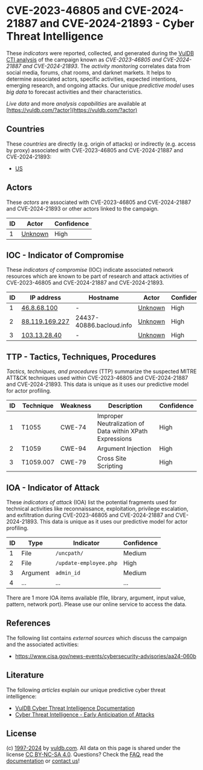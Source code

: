 # CVE-2023-46805 and CVE-2024-21887 and CVE-2024-21893 - Cyber Threat Intelligence

These _indicators_ were reported, collected, and generated during the [VulDB CTI analysis](https://vuldb.com/?kb.cti) of the campaign known as _CVE-2023-46805 and CVE-2024-21887 and CVE-2024-21893_. The _activity monitoring_ correlates data from social media, forums, chat rooms, and darknet markets. It helps to determine associated actors, specific activities, expected intentions, emerging research, and ongoing attacks. Our unique _predictive model_ uses _big data_ to forecast activities and their characteristics.

_Live data_ and more _analysis capabilities_ are available at [https://vuldb.com/?actor](https://vuldb.com/?actor)

## Countries

These _countries_ are directly (e.g. origin of attacks) or indirectly (e.g. access by proxy) associated with CVE-2023-46805 and CVE-2024-21887 and CVE-2024-21893:

* [US](https://vuldb.com/?country.us)

## Actors

These _actors_ are associated with CVE-2023-46805 and CVE-2024-21887 and CVE-2024-21893 or other actors linked to the campaign.

ID | Actor | Confidence
-- | ----- | ----------
1 | [Unknown](https://vuldb.com/?actor.unknown) | High

## IOC - Indicator of Compromise

These _indicators of compromise_ (IOC) indicate associated network resources which are known to be part of research and attack activities of CVE-2023-46805 and CVE-2024-21887 and CVE-2024-21893.

ID | IP address | Hostname | Actor | Confidence
-- | ---------- | -------- | ----- | ----------
1 | [46.8.68.100](https://vuldb.com/?ip.46.8.68.100) | - | [Unknown](https://vuldb.com/?actor.unknown) | High
2 | [88.119.169.227](https://vuldb.com/?ip.88.119.169.227) | 24437-40886.bacloud.info | [Unknown](https://vuldb.com/?actor.unknown) | High
3 | [103.13.28.40](https://vuldb.com/?ip.103.13.28.40) | - | [Unknown](https://vuldb.com/?actor.unknown) | High

## TTP - Tactics, Techniques, Procedures

_Tactics, techniques, and procedures_ (TTP) summarize the suspected MITRE ATT&CK techniques used within CVE-2023-46805 and CVE-2024-21887 and CVE-2024-21893. This data is unique as it uses our predictive model for actor profiling.

ID | Technique | Weakness | Description | Confidence
-- | --------- | -------- | ----------- | ----------
1 | T1055 | CWE-74 | Improper Neutralization of Data within XPath Expressions | High
2 | T1059 | CWE-94 | Argument Injection | High
3 | T1059.007 | CWE-79 | Cross Site Scripting | High

## IOA - Indicator of Attack

These _indicators of attack_ (IOA) list the potential fragments used for technical activities like reconnaissance, exploitation, privilege escalation, and exfiltration during CVE-2023-46805 and CVE-2024-21887 and CVE-2024-21893. This data is unique as it uses our predictive model for actor profiling.

ID | Type | Indicator | Confidence
-- | ---- | --------- | ----------
1 | File | `/uncpath/` | Medium
2 | File | `/update-employee.php` | High
3 | Argument | `admin_id` | Medium
4 | ... | ... | ...

There are 1 more IOA items available (file, library, argument, input value, pattern, network port). Please use our online service to access the data.

## References

The following list contains _external sources_ which discuss the campaign and the associated activities:

* https://www.cisa.gov/news-events/cybersecurity-advisories/aa24-060b

## Literature

The following _articles_ explain our unique predictive cyber threat intelligence:

* [VulDB Cyber Threat Intelligence Documentation](https://vuldb.com/?kb.cti)
* [Cyber Threat Intelligence - Early Anticipation of Attacks](https://www.scip.ch/en/?labs.20201022)

## License

(c) [1997-2024](https://vuldb.com/?kb.changelog) by [vuldb.com](https://vuldb.com/?kb.about). All data on this page is shared under the license [CC BY-NC-SA 4.0](https://creativecommons.org/licenses/by-nc-sa/4.0/). Questions? Check the [FAQ](https://vuldb.com/?kb.faq), read the [documentation](https://vuldb.com/?kb) or [contact us](https://vuldb.com/?contact)!
